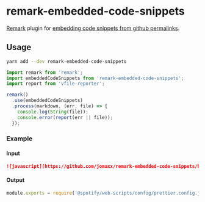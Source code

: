# remark-embedded-code-snippets

[Remark](https://remark.js.org/) plugin for [embedding code snippets from github permalinks](https://github.blog/2017-08-15-introducing-embedded-code-snippets/).

## Usage

```sh
yarn add --dev remark-embedded-code-snippets
```

```javascript
import remark from 'remark';
import embeddedCodeSnippets from 'remark-embedded-code-snippets';
import report from 'vfile-reporter';

remark()
  .use(embeddedCodeSnippets)
  .process(markdown, (err, file) => {
    console.log(String(file));
    console.error(report(err || file));
  });
```

### Example

#### Input

```markdown
![javascript](https://github.com/jomaxx/remark-embedded-code-snippets/blob/78d8ec567422a9776beb2d48dd826189aed58267/prettier.config.js#L1)
```

#### Output

```javascript
module.exports = require('@spotify/web-scripts/config/prettier.config.js');
```
